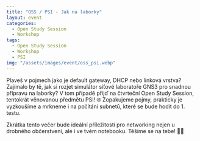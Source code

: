 ```yaml
---
title: "OSS / PSI - Jak na laborky"
layout: event
categories:
  - Open Study Session
  - Workshop
tags:
  - Open Study Session
  - Workshop
  - PSI
img: "/assets/images/event/oss_psi.webp"
---
```


Plaveš v pojmech jako je default gateway, DHCP nebo linková vrstva? Zajímalo by tě, jak si rozjet simulátor síťové laboratoře GNS3 pro snadnou přípravu na laborky? V tom případě přijď na čtvrteční Open Study Session, tentokrát věnovanou předmětu PSI! 🌐 Zopakujeme pojmy, prakticky je vyzkoušíme a mrkneme i na počítání subnetů, které se bude hodit do 1. testu.

Zkrátka tento večer bude ideální příležitostí pro networking nejen u drobného občerstvení, ale i ve tvém notebooku. Těšíme se na tebe! 💙💛